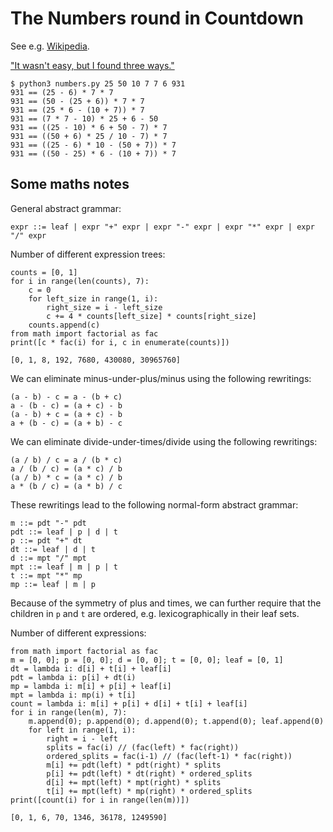 # The Numbers round in Countdown

See e.g. [Wikipedia](https://en.wikipedia.org/wiki/Countdown_%28game_show%29#Numbers_round).

["It wasn't easy, but I found three ways."](https://youtu.be/dFhknK3PBO0?t=1360)

```
$ python3 numbers.py 25 50 10 7 7 6 931
931 == (25 - 6) * 7 * 7
931 == (50 - (25 + 6)) * 7 * 7
931 == (25 * 6 - (10 + 7)) * 7
931 == (7 * 7 - 10) * 25 + 6 - 50
931 == ((25 - 10) * 6 + 50 - 7) * 7
931 == ((50 + 6) * 25 / 10 - 7) * 7
931 == ((25 - 6) * 10 - (50 + 7)) * 7
931 == ((50 - 25) * 6 - (10 + 7)) * 7
```

## Some maths notes

General abstract grammar:

```
expr ::= leaf | expr "+" expr | expr "-" expr | expr "*" expr | expr "/" expr
```

Number of different expression trees:

```
counts = [0, 1]
for i in range(len(counts), 7):
	c = 0
	for left_size in range(1, i):
		right_size = i - left_size
		c += 4 * counts[left_size] * counts[right_size]
	counts.append(c)
from math import factorial as fac
print([c * fac(i) for i, c in enumerate(counts)])
```

`[0, 1, 8, 192, 7680, 430080, 30965760]`

We can eliminate minus-under-plus/minus using the following rewritings:

```
(a - b) - c = a - (b + c)
a - (b - c) = (a + c) - b
(a - b) + c = (a + c) - b
a + (b - c) = (a + b) - c
```

We can eliminate divide-under-times/divide using the following rewritings:

```
(a / b) / c = a / (b * c)
a / (b / c) = (a * c) / b
(a / b) * c = (a * c) / b
a * (b / c) = (a * b) / c
```

These rewritings lead to the following normal-form abstract grammar:

```
m ::= pdt "-" pdt
pdt ::= leaf | p | d | t
p ::= pdt "+" dt
dt ::= leaf | d | t
d ::= mpt "/" mpt
mpt ::= leaf | m | p | t
t ::= mpt "*" mp
mp ::= leaf | m | p
```

Because of the symmetry of plus and times, we can further require that the children in `p` and `t` are ordered, e.g. lexicographically in their leaf sets.

Number of different expressions:

```
from math import factorial as fac
m = [0, 0]; p = [0, 0]; d = [0, 0]; t = [0, 0]; leaf = [0, 1]
dt = lambda i: d[i] + t[i] + leaf[i]
pdt = lambda i: p[i] + dt(i)
mp = lambda i: m[i] + p[i] + leaf[i]
mpt = lambda i: mp(i) + t[i]
count = lambda i: m[i] + p[i] + d[i] + t[i] + leaf[i]
for i in range(len(m), 7):
	m.append(0); p.append(0); d.append(0); t.append(0); leaf.append(0)
	for left in range(1, i):
		right = i - left
		splits = fac(i) // (fac(left) * fac(right))
		ordered_splits = fac(i-1) // (fac(left-1) * fac(right))
		m[i] += pdt(left) * pdt(right) * splits
		p[i] += pdt(left) * dt(right) * ordered_splits
		d[i] += mpt(left) * mpt(right) * splits
		t[i] += mpt(left) * mp(right) * ordered_splits
print([count(i) for i in range(len(m))])
```

`[0, 1, 6, 70, 1346, 36178, 1249590]`
